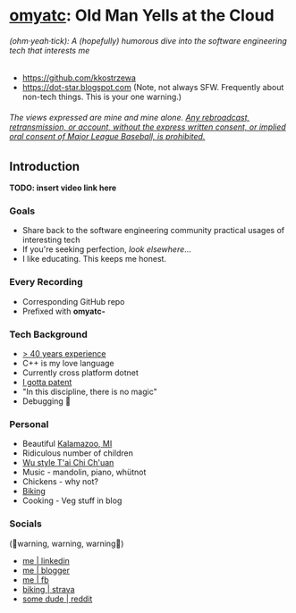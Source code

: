 # [omyatc](https://youtube.com/@OldManYellsAtTheCloud): **Old Man Yells at the Cloud**
###### (*ohm·yeah·tick*): A (hopefully) humorous dive into the software engineering tech that interests me
- https://github.com/kkostrzewa
- https://dot-star.blogspot.com (Note, not always SFW. Frequently about non-tech things. This is your one warning.)
###### The views expressed are mine and mine alone. [Any rebroadcast, retransmission, or account, without the express written consent, or implied oral consent of Major League Baseball, is prohibited.](https://www.google.com/search?q=I%27m+joking&tbm=isch)

## Introduction
**TODO: insert video link here**

### Goals
- Share back to the software engineering community practical usages of interesting tech
- If you're seeking perfection, *look elsewhere*...
- I like educating. This keeps me honest.

### Every Recording
- Corresponding GitHub repo
- Prefixed with **omyatc-**

### Tech Background
- [\> 40 years experience](https://archive.org/details/commodore-power-play-08/page/n93/mode/2up?view=theater)
- C++ is my love language
- Currently cross platform dotnet
- [I gotta patent](https://patents.google.com/patent/US20160127463)
- "In this discipline, there is no magic"
- Debugging 🥰

### Personal 
- Beautiful [Kalamazoo, MI](https://www.google.com/maps/place/Kalamazoo,+MI)
- Ridiculous number of children
- [Wu style T'ai Chi Ch'uan](https://www.reddit.com/r/kzoo_taichi/)
- Music - mandolin, piano, whütnot
- Chickens - why not?
- [Biking](https://www.michigan.org/property/kal-haven-trail-state-park)
- Cooking - Veg stuff in blog

### Socials
(🚨warning, warning, warning🚨)
- [me | linkedin](https://www.linkedin.com/in/kevin-kostrzewa-38564bb7/)
- [me | blogger](https://dot-star.blogspot.com/)
- [me | fb](https://www.facebook.com/kevin.kostrzewa.3)
- [biking | strava](https://www.strava.com/athletes/103018525)
- [some dude | reddit](https://www.reddit.com/user/blorchmclorchenstein/)
